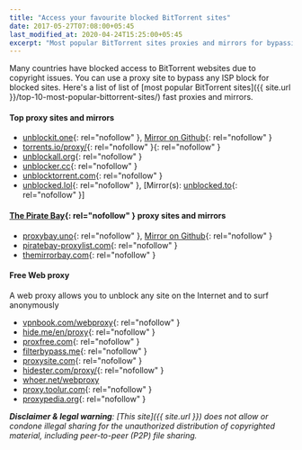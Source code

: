 ```yaml
---
title: "Access your favourite blocked BitTorrent sites"
date: 2017-05-27T07:08:00+05:45
last_modified_at: 2020-04-24T15:25:00+05:45
excerpt: "Most popular BitTorrent sites proxies and mirrors for bypassing your country or territory Internet censorship."
---
```


Many countries have blocked access to BitTorrent websites due to copyright issues. You can use a proxy site to bypass any ISP block for blocked sites. Here's a list of list of [most popular BitTorrent sites]({{ site.url }}/top-10-most-popular-bittorrent-sites/) fast proxies and mirrors.

#### Top proxy sites and mirrors

* [unblockit.one](https://unblockit.one/){: rel="nofollow" }, [Mirror on Github](https://unblocked-pw.github.io/){: rel="nofollow" }
* [torrents.io/proxy/](https://torrents.io/proxy/){: rel="nofollow" }{: rel="nofollow" }
* [unblockall.org](https://unblockall.org/){: rel="nofollow" }
* [unblocker.cc](https://unblocker.cc/){: rel="nofollow" }
* [unblocktorrent.com](https://unblocktorrent.com/){: rel="nofollow" }
* [unblocked.lol](http://unblocked.lol/){: rel="nofollow" }, [Mirror(s): [unblocked.to](https://unblocked.to/){: rel="nofollow" }]

#### [The Pirate Bay](https://thepiratebay.org/){: rel="nofollow" } proxy sites and mirrors

* [proxybay.uno](https://proxybay.uno/){: rel="nofollow" }, [Mirror on Github](https://proxybay.github.io/){: rel="nofollow" }
* [piratebay-proxylist.com](https://piratebay-proxylist.com/){: rel="nofollow" }
* [themirrorbay.com](http://www.themirrorbay.com/){: rel="nofollow" }

#### Free Web proxy

A web proxy allows you to unblock any site on the Internet and to surf anonymously

* [vpnbook.com/webproxy](https://www.vpnbook.com/webproxy){: rel="nofollow" }
* [hide.me/en/proxy](https://hide.me/en/proxy){: rel="nofollow" }
* [proxfree.com](https://www.proxfree.com/){: rel="nofollow" }
* [filterbypass.me](https://www.filterbypass.me/){: rel="nofollow" }
* [proxysite.com](https://www.proxysite.com/){: rel="nofollow" }
* [hidester.com/proxy/](https://hidester.com/proxy/){: rel="nofollow" }
* [whoer.net/webproxy](https://whoer.net/webproxy)
* [proxy.toolur.com](https://proxy.toolur.com/){: rel="nofollow" }
* [proxypedia.org](https://proxypedia.org/){: rel="nofollow" }

_**Disclaimer & legal warning**: [This site]({{ site.url }}) does not allow or condone illegal sharing for the unauthorized distribution of copyrighted material, including peer-to-peer (P2P) file sharing._
